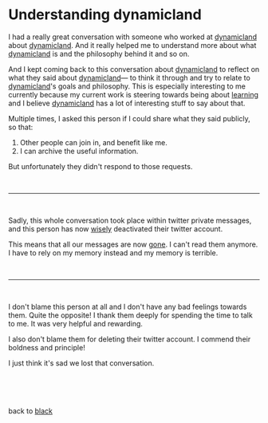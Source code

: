 # Understanding dynamicland

I had a really great conversation with someone who worked at [dynamicland](https://dynamicland.org/) about [dynamicland](https://dynamicland.org/). And it really helped me to understand more about what [dynamicland](https://dynamicland.org/) is and the philosophy behind it and so on. 

And I kept coming back to this conversation about [dynamicland](https://dynamicland.org/) to reflect on what they said about [dynamicland](https://dynamicland.org/)— to think it through and try to relate to [dynamicland](https://dynamicland.org/)'s goals and philosophy. This is especially interesting to me currently because my current work is steering towards being about [learning](https://www.todepond.com/wikiblogarden/learn/pastagang/accident/arroost/) and I believe [dynamicland](https://dynamicland.org/) has a lot of interesting stuff to say about that. 

Multiple times, I asked this person if I could share what they said publicly, so that: 

1. Other people can join in, and benefit like me. 
2. I can archive the useful information. 

But unfortunately they didn't respond to those requests. 

<br>

<hr>

<br>

Sadly, this whole conversation took place within twitter private messages, and this person has now [wisely](https://www.todepond.com/wikiblogarden/genocide/twitter/died/) deactivated their twitter account.

This means that all our messages are now [gone](https://mas.to/@TodePond/113525049650977841). I can't read them anymore. I have to rely on my memory instead and my memory is terrible. 

<br>

<hr>

<br>

I don't blame this person at all and I don't have any bad feelings towards them. Quite the opposite! I thank them deeply for spending the time to talk to me. It was very helpful and rewarding. 

I also don't blame them for deleting their twitter account. I commend their boldness and principle! 

I just think it's sad we lost that conversation.

<br>

<br>

<br>

back to [black](/micro)
